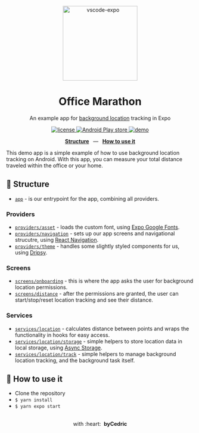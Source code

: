 <div align="center">
  <br/>
  <img src="https://raw.githubusercontent.com/byCedric/office-marathon/main/assets/icon.png" alt="vscode-expo" width="200">
  <br />
  <h1>Office Marathon</h1>
  <p>An example app for <a href="https://docs.expo.dev/versions/latest/sdk/location/#background-location-methods">background location</a> tracking in Expo</p>
  <p>
    <a href="https://github.com/bycedric/office-marathon/blob/master/LICENSE.md">
      <img src="https://img.shields.io/github/license/byCedric/office-marathon?style=flat-square" alt="license" />
    </a>
    <a href="https://play.google.com/store/apps/details?id=com.bycedric.officemarathon">
      <img src="https://img.shields.io/badge/android-play%20store-green?style=flat-square" alt="Android Play store" />
    </a>
    <a href="https://expo.dev/@bycedric/projects/office-marathon">
      <img src="https://img.shields.io/badge/demo-expo.dev-lightgrey.svg?style=flat-square" alt="demo" />
    </a>
  </p>
  <p>
    <a href="https://github.com/byCedric/office-marathon#-structure"><b>Structure</b></a>
    &ensp;&mdash;&ensp;
    <a href="https://github.com/byCedric/office-marathon#-how-to-use-it"><b>How to use it</b></a>
  </p>
</div>

This demo app is a simple example of how to use background location tracking on Android. With this app, you can measure your total distance traveled within the office or your home.

## 📁 Structure

- [`app`](./src/app.tsx) - is our entrypoint for the app, combining all providers.

### Providers

- [`providers/asset`](./src/providers/asset.tsx) - loads the custom font, using [Expo Google Fonts](https://github.com/expo/google-fonts).
- [`providers/navigation`](./src/providers/navigation.tsx) - sets up our app screens and navigational strucutre, using [React Navigation](https://reactnavigation.org/).
- [`providers/theme`](./src/providers/theme.tsx) - handles some slightly styled components for us, using [Dripsy](https://github.com/nandorojo/dripsy).

### Screens

- [`screens/onboarding`](./src/screens/onboarding.tsx) - this is where the app asks the user for background location permissions.
- [`screens/distance`](./src/screens/distance.tsx) - after the permissions are granted, the user can start/stop/reset location tracking and see their distance.

### Services

- [`services/location`](./src/services/location/index.ts) - calculates distance between points and wraps the functionality in hooks for easy access.
- [`services/location/storage`](./src/services/location/storage.ts) - simple helpers to store location data in local storage, using [Async Storage](https://github.com/react-native-async-storage/async-storage).
- [`services/location/track`](./src/services/location/track.ts) - simple helpers to manage background location tracking, and the background task itself.

## 🚀 How to use it

- Clone the repository
- `$ yarn install`
- `$ yarn expo start`

<div align="center">
  <br />
  with&nbsp;:heart:&nbsp;&nbsp;<strong>byCedric</strong>
  <br />
</div>
